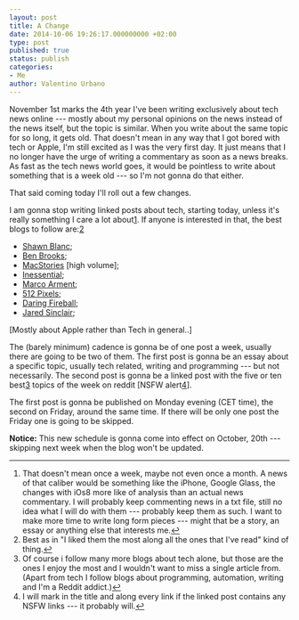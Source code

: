 ```yaml
---
layout: post
title: A Change
date: 2014-10-06 19:26:17.000000000 +02:00
type: post
published: true
status: publish
categories:
- Me
author: Valentino Urbano 
---
```


November 1st marks the 4th year I've been writing exclusively about tech news online --- mostly about my personal opinions on the news instead of the news itself, but the topic is similar. When you write about the same topic for so long, it gets old. That doesn't mean in any way that I got bored with tech or Apple, I'm still excited as I was the very first day. It just means that I no longer have the urge of writing a commentary as soon as a news breaks. As fast as the tech news world goes, it would be pointless to write about something that is a week old --- so I'm not gonna do that either.

That said coming today I'll roll out a few changes.

I am gonna stop writing linked posts about tech, starting today, unless it's really something I care a lot about[1][0]. If anyone is interested in that, the best blogs to follow are:[2][1]

* [Shawn Blanc][2];
* [Ben Brooks][3];
* [MacStories][4] \[high volume\];
* [Inessential][5];
* [Marco Arment][6];
* [512 Pixels][7];
* [Daring Fireball][8];
* [Jared Sinclair][9];

\[Mostly about Apple rather than Tech in general..\]

The (barely minimum) cadence is gonna be of one post a week, usually there are going to be two of them. The first post is gonna be an essay about a specific topic, usually tech related, writing and programming --- but not necessarily. The second post is gonna be a linked post with the five or ten best[3][10] topics of the week on reddit \[NSFW alert[4][11]\].

The first post is gonna be published on Monday evening (CET time), the second on Friday, around the same time. If there will be only one post the Friday one is going to be skipped.

**Notice:** This new schedule is gonna come into effect on October, 20th --- skipping next week when the blog won't be updated.

---

1. That doesn't mean once a week, maybe not even once a month. A news of that caliber would be something like the iPhone, Google Glass, the changes with iOs8 more like of analysis than an actual news commentary. I will probably keep commenting news in a txt file, still no idea what I will do with them --- probably keep them as such. I want to make more time to write long form pieces --- might that be a story, an essay or anything else that interests me.[↩][12]
2. Best as in "I liked them the most along all the ones that I've read" kind of thing.[↩][13]
3. Of course i follow many more blogs about tech alone, but those are the ones I enjoy the most and I wouldn't want to miss a single article from. (Apart from tech I follow blogs about programming, automation, writing and I'm a Reddit addict.)[↩][14]
4. I will mark in the title and along every link if the linked post contains any NSFW links --- it probably will.[↩][15]


[0]: #f4-100514
[1]: #f2-100514
[2]: http://shawnblanc.net
[3]: https://brooksreview.net
[4]: http://www.macstories.net
[5]: http://inessential.com
[6]: http://marco.org
[7]: http://www.512pixels.net
[8]: http://daringfireball.net
[9]: http://blog.jaredsinclair.com
[10]: #f1-100514
[11]: #f3-100514
[12]: #r4-100514
[13]: #r1-100514
[14]: #r2-100514
[15]: #r3-100514